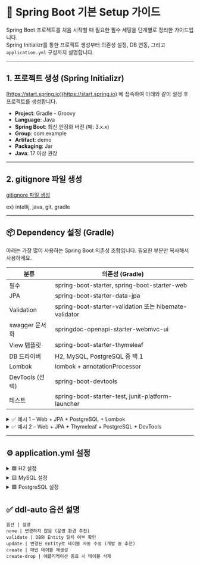 # 🌱 Spring Boot 기본 Setup 가이드

Spring Boot 프로젝트를 처음 시작할 때 필요한 필수 세팅을 단계별로 정리한 가이드입니다.  
Spring Initializr를 통한 프로젝트 생성부터 의존성 설정, DB 연동, 그리고 `application.yml` 구성까지 설명합니다.

---
## 1. 프로젝트 생성 (Spring Initializr)

[https://start.spring.io](https://start.spring.io) 에 접속하여 아래와 같이 설정 후 프로젝트를 생성합니다.

- **Project**: Gradle - Groovy
- **Language**: Java
- **Spring Boot**: 최신 안정화 버전 (예: 3.x.x)
- **Group**: com.example
- **Artifact**: demo
- **Packaging**: Jar
- **Java**: 17 이상 권장

---

## 2. gitignore 파일 생성

[gitignore 파일 생성](https://www.toptal.com/developers/gitignore)

ex) intellij, java, git, gradle

---

## 📦 Dependency 설정 (Gradle)

아래는 가장 많이 사용하는 Spring Boot 의존성 조합입니다. 필요한 부분만 복사해서 사용하세요.

| 분류            | 의존성 (Gradle) |
|---------------|-----------------|
| 필수            | spring-boot-starter, spring-boot-starter-web |
| JPA           | spring-boot-starter-data-jpa |
| Validation    | spring-boot-starter-validation 또는 hibernate-validator |
| swagger 문서화   | springdoc-openapi-starter-webmvc-ui |
| View 템플릿      | spring-boot-starter-thymeleaf |
| DB 드라이버       | H2, MySQL, PostgreSQL 중 택 1 |
| Lombok        | lombok + annotationProcessor |
| DevTools (선택) | spring-boot-devtools |
| 테스트           | spring-boot-starter-test, junit-platform-launcher |


<details>
<summary>✅ 예시 1 – Web + JPA + PostgreSQL + Lombok</summary> 

```
dependencies {
implementation 'org.springframework.boot:spring-boot-starter-data-jpa'  
implementation 'org.springframework.boot:spring-boot-starter-web'  
implementation 'org.springdoc:springdoc-openapi-starter-webmvc-ui:2.8.6'  
implementation 'org.springframework.boot:spring-boot-starter-validation'

    compileOnly 'org.projectlombok:lombok'  
    annotationProcessor 'org.projectlombok:lombok'  
    runtimeOnly 'org.postgresql:postgresql'  

    testImplementation 'org.springframework.boot:spring-boot-starter-test'  
    testRuntimeOnly 'org.junit.platform:junit-platform-launcher'  
}
```
</details>

<details>
<summary>✅ 예시 2 – Web + JPA + Thymeleaf + PostgreSQL + DevTools</summary>

```
dependencies {
    implementation 'org.springframework.boot:spring-boot-starter-data-jpa'  
    implementation 'org.springframework.boot:spring-boot-starter-thymeleaf'  
    implementation 'org.springframework.boot:spring-boot-starter-web'

    implementation 'org.springdoc:springdoc-openapi-starter-webmvc-ui:2.8.6'  
    implementation 'org.hibernate.validator:hibernate-validator'  

    compileOnly 'org.projectlombok:lombok'  
    annotationProcessor 'org.projectlombok:lombok'  
    runtimeOnly 'org.postgresql:postgresql'  

    developmentOnly 'org.springframework.boot:spring-boot-devtools'  

    testImplementation 'org.springframework.boot:spring-boot-starter-test'  
}
```
</details>

---

## ⚙️ application.yml 설정

<details>
<summary>🟦 H2 설정</summary>

```yaml
spring:
  datasource:
    url: jdbc:h2:mem:testdb
    driver-class-name: org.h2.Driver
    username: sa
    password:

  jpa:
    hibernate:
      ddl-auto: update
    show-sql: true
    properties:
      hibernate:
        format_sql: true
    database-platform: org.hibernate.dialect.H2Dialect

# H2 Console (선택)
server:
  port: 8080

spring:
  h2:
    console:
      enabled: true
      path: /h2-console
```

</details>

<details>
<summary>🟨 MySQL 설정</summary>

```
spring:
  datasource:
    url: jdbc:mysql://localhost:3306/your_db_name?useSSL=false&serverTimezone=Asia/Seoul&characterEncoding=UTF-8
    driver-class-name: com.mysql.cj.jdbc.Driver
    username: your_username
    password: your_password

  jpa:
    hibernate:
      ddl-auto: update
    show-sql: true
    properties:
      hibernate:
        format_sql: true
    database-platform: org.hibernate.dialect.MySQL8Dialect
```
</details>

<details>
<summary>🟩 PostgreSQL 설정</summary>

```
spring:
  datasource:
    url: jdbc:postgresql://localhost:5432/your_db_name
    driver-class-name: org.postgresql.Driver
    username: your_username
    password: your_password

  jpa:
    hibernate:
      ddl-auto: update
    show-sql: true
    properties:
      hibernate:
        format_sql: true
    database-platform: org.hibernate.dialect.PostgreSQLDialect
```

</details>


## ✅ ddl-auto 옵션 설명
```
옵션 | 설명
none | 변경하지 않음 (운영 환경 추천)
validate | DB와 Entity 일치 여부 확인
update | 변경된 Entity로 테이블 자동 수정 (개발 중 추천)
create | 매번 테이블 재생성
create-drop | 애플리케이션 종료 시 테이블 삭제
```
